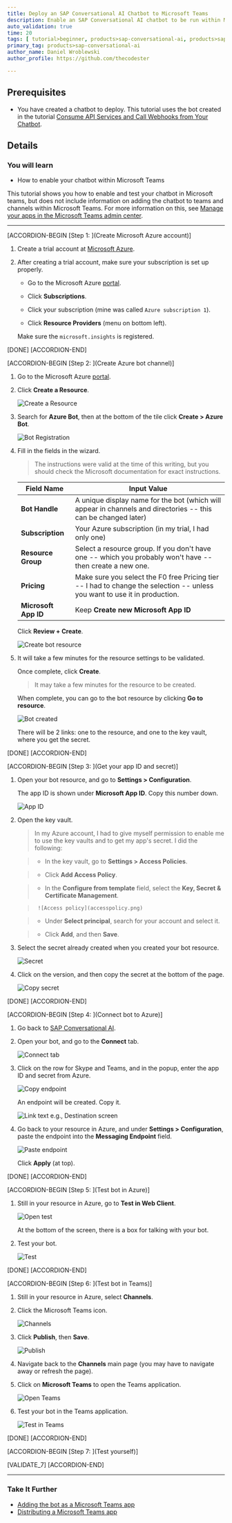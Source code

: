 ```yaml
---
title: Deploy an SAP Conversational AI Chatbot to Microsoft Teams
description: Enable an SAP Conversational AI chatbot to be run within Microsoft Teams.
auto_validation: true
time: 20
tags: [ tutorial>beginner, products>sap-conversational-ai, products>sap-business-technology-platform]
primary_tag: products>sap-conversational-ai
author_name: Daniel Wroblewski
author_profile: https://github.com/thecodester

---
```


## Prerequisites
 - You have created a chatbot to deploy. This tutorial uses the bot created in the tutorial [Consume API Services and Call Webhooks from Your Chatbot](conversational-ai-webhook-api-call).

## Details
### You will learn
  - How to enable your chatbot within Microsoft Teams

This tutorial shows you how to enable and test your chatbot in Microsoft teams, but does not include information on adding the chatbot to teams and channels within Microsoft Teams. For more information on this, see [Manage your apps in the Microsoft Teams admin center](https://docs.microsoft.com/en-us/MicrosoftTeams/manage-apps).

---

[ACCORDION-BEGIN [Step 1: ](Create Microsoft Azure account)]

1. Create a trial account at [Microsoft Azure](https://azure.microsoft.com/en-in/free/).

2. After creating a trial account, make sure your subscription is set up properly.

    - Go to the Microsoft Azure [portal](https://portal.azure.com/).

    - Click **Subscriptions**.

    - Click your subscription (mine was called `Azure subscription 1`).

    - Click **Resource Providers** (menu on bottom left).

    Make sure the `microsoft.insights` is registered.

[DONE]
[ACCORDION-END]

[ACCORDION-BEGIN [Step 2: ](Create Azure bot channel)]
1. Go to the Microsoft Azure [portal](https://portal.azure.com/).

2. Click **Create a Resource**.

    ![Create a Resource](1-create-resource.png)

3. Search for **Azure Bot**, then at the bottom of the tile click **Create > Azure Bot**.

    ![Bot Registration](1-bot-registration.png)

4. Fill in the fields in the wizard.

    >The instructions were valid at the time of this writing, but you should check the Microsoft documentation for exact instructions.

    | Field Name | Input Value
    |------------|-------------
    | **Bot Handle**	 | A unique display name for the bot (which will appear in channels and directories -- this can be changed later)
    | **Subscription**	| Your Azure subscription	(in my trial, I had only one)
    | **Resource Group**	| Select a resource group. If you don't have one -- which you probably won't have -- then create a new one.
    | **Pricing**	| Make sure you select the F0 free Pricing tier -- I had to change the selection -- unless you want to use it in production.
    | **Microsoft App ID**	| Keep **Create new Microsoft App ID**

    Click **Review + Create**.

    ![Create bot resource](bot-create.png)

5. It will take a few minutes for the resource settings to be validated.

    Once complete, click **Create**.

    >It may take a few minutes for the resource to be created.

    When complete, you can go to the bot resource by clicking **Go to resource**.

    ![Bot created](bot-created-list.png)

    There will be 2 links: one to the resource, and one to the key vault, where you get the secret.

[DONE]
[ACCORDION-END]


[ACCORDION-BEGIN [Step 3: ](Get your app ID and secret)]


1. Open your bot resource, and go to **Settings > Configuration**.

    The app ID is shown under **Microsoft App ID**. Copy this number down.

    ![App ID](app-id.png)

2. Open the key vault.

    >In my Azure account, I had to give myself permission to enable me to use the key vaults and to get my app's secret. I did the following:

    >- In the key vault, go to **Settings > Access Policies**.

    >- Click **Add Access Policy**.

    >- In the **Configure from template** field, select the **Key, Secret & Certificate Management**.

    >      ![Access policy](accesspolicy.png)

    >- Under **Select principal**, search for your account and select it.

    >- Click **Add**, and then **Save**.

3. Select the secret already created when you created your bot resource.

    ![Secret](key-vault-secret.png)

4. Click on the version, and then copy the secret at the bottom of the page.

    ![Copy secret](key-vault-secret2.png)

[DONE]
[ACCORDION-END]

[ACCORDION-BEGIN [Step 4: ](Connect bot to Azure)]

1. Go back to [SAP Conversational AI](https://cai.tools.sap/).

2. Open your bot, and go to the **Connect** tab.

    ![Connect tab](4-connect.png)

3. Click on the row for Skype and Teams, and in the popup, enter the app ID and secret from Azure.

    ![Copy endpoint](4-appID-secret.png)

    An endpoint will be created. Copy it.

    ![Link text e.g., Destination screen](4-endpoint.png)

4. Go back to your resource in Azure, and under **Settings > Configuration**, paste the endpoint into the **Messaging Endpoint** field.

    ![Paste endpoint](4-endpoint-Azure.png)

    Click **Apply** (at top).


[DONE]
[ACCORDION-END]

[ACCORDION-BEGIN [Step 5: ](Test bot in Azure)]

1. Still in your resource in Azure, go to **Test in Web Client**.

    ![Open test](5-test-open.png)

    At the bottom of the screen, there is a box for talking with your bot.

2. Test your bot.

    ![Test](5-test.png)

[DONE]
[ACCORDION-END]

[ACCORDION-BEGIN [Step 6: ](Test bot in Teams)]

1. Still in your resource in Azure, select **Channels**.

2. Click the Microsoft Teams icon.

    ![Channels](6-channels.png)

3. Click **Publish**, then **Save**.

    ![Publish](6-channels-teams.png)

4. Navigate back to the **Channels** main page (you may have to navigate away or refresh the page).

5. Click on **Microsoft Teams** to open the Teams application.

    ![Open Teams](6-teams-test.png)

6. Test your bot in the Teams application.

    ![Test in Teams](6-test-in-teams.png)

[DONE]
[ACCORDION-END]

[ACCORDION-BEGIN [Step 7: ](Test yourself)]




[VALIDATE_7]
[ACCORDION-END]

---

### Take It Further

- [Adding the bot as a Microsoft Teams app](https://docs.microsoft.com/en-us/microsoftteams/platform/bots/how-to/create-a-bot-for-teams)
- [Distributing a Microsoft Teams app](https://docs.microsoft.com/en-us/microsoftteams/platform/concepts/deploy-and-publish/overview)

